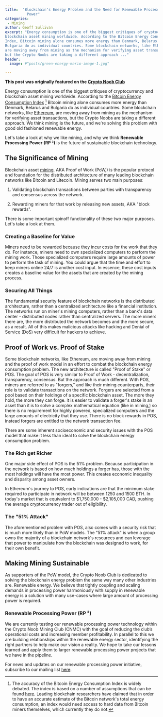 ```yaml
---
title:  "Blockchain's Energy Problem and the Need for Renewable Processing
          Power"
categories:
 - Mining
author: Geoff Sullivan
excerpt: "Energy consumption is one of the biggest critiques of cryptocurrency and
blockchain asset mining worldwide. According to the Bitcoin Energy Consumption
Index, Bitcoin mining alone consumes more energy than Denmark, Belarus and
Bulgaria do as individual countries. Some blockchain networks, like Ethereum,
are moving away from mining as the mechanism for verifying asset transactions,
but the Crypto Noobs are taking a different approach ..."
header:
  image: #"posts/green-energy-mario-image-1.jpg"

---
```

**This post was originally featured on the [Crypto Noob Club](https://cryptonoob.club)**

Energy consumption is one of the biggest critiques of cryptocurrency and
blockchain asset mining worldwide. According to the [Bitcoin Energy Consumption
Index](https://digiconomist.net/bitcoin-energy-consumption) [^1] Bitcoin mining
alone consumes more energy than Denmark, Belarus and Bulgaria do as individual
countries. Some blockchain networks, like [Ethereum](https://www.ethereum.org/),
are moving away from mining as the mechanism for verifying asset transactions,
but the Crypto Noobs are taking a different approach. We think mining is the
future, and we're solving this problem with good old fashioned renewable energy.

Let's take a look at why we like mining, and why we think **Renewable Processing
Power** **(RP ²)** is the future of sustainable blockchain technology.

## The Significance of Mining

Blockchain asset
[mining](https://cryptonoob.club/docs/cryptocurrency-mining-101), AKA Proof of
Work (PoW,) is the popular protocol and foundation for the distributed
architecture of many leading blockchain networks like Bitcoin and Litecoin.
Mining serves two main purposes:

1. Validating blockchain transactions between parties with transparency and
consensus across the network.

2. Rewarding miners for that work by releasing new assets, AKA "block rewards".

There is some important spinoff functionality of these two major purposes. Let's
take a look at them.

### Creating a Baseline for Value

Miners need to be rewarded because they incur costs for the work that they do.
For instance, miners need to own specialized computers to perform the mining
work. Those specialized computers require large amounts of power to perform the
task of mining. You could argue that the time and effort to keep miners online
24/7 is another cost input. In essence, these cost inputs creates a baseline
value for the assets that are created by the mining process.

### Securing All Things

The fundamental security feature of blockchain networks is the distributed
architecture, rather than a centralized architecture like a financial
institution. The networks run on miner's mining computers, rather than a bank's
data center - distributed nodes rather than centralized servers. The more miners
there are, the more distributed the network becomes and the more secure, as a
result. All of this makes malicious attacks like hacking and Denial of Service
(DoS) very difficult for hackers to achieve.

## Proof of Work vs. Proof of Stake

Some blockchain networks, like Ethereum, are moving away from mining and the
proof of work model in an effort to combat the blockchain energy consumption
problem. The new architecture is called "Proof of Stake" or POS. The goal of POS
is very similar to Proof of Work - decentralization, transparency, consensus. But
the approach is much different. With POS, miners are referred to as "forgers,"
and like their mining counterparts, their role is to validate transactions on
the network. Forgers are selected from a pool based on their holdings of a
specific blockchain asset. The more they hold, the more they can forge. It is
easier to validate a forger's stake in an asset than it is to solve a complex
mathematical equation (like in mining,) so there is no requirement for highly
powered, specialized computers and the large amounts of electricity that they
use. There is no block rewards in POS, instead forgers are entitled to the
network transaction fee.

There are some inherent socioeconomic and security issues with the POS model that
make it less than ideal to solve the blockchain energy consumption problem.

### The Rich get Richer

One major side effect of POS is the 51% problem. Because participation in the
network is based on how much holdings a forger has, those with the most holdings
will have the most power. This creates economic inequality and disparity among
asset owners.

In Ethereum's journey to POS, early indications are that the minimum stake
required to participate in network will be between 1250 and 1500 ETH. In today's
market that is equivalent to $1,750,000 - $2,105,000 CAD, pushing the average
cryptocurrency trader out of eligibility.

### The "51% Attack"

The aforementioned problem with POS, also comes with a security risk that is
much more likely than in PoW models. The "51% attack" is when a group owns the
majority of a blockchain network's resources and can leverage that power to
manipulate how the blockchain was designed to work, for their own benefit.  

## Making Mining Sustainable

As supporters of the PoW model, the Crypto Noob Club is dedicated to solving the
blockchain energy problem the same way many other industries are. Renewable
energy. We believe that tightly coupling and scaling demands in processing power
harmoniously with supply in renewable energy is a solution with many use-cases
where large amount of processing power is required.

### Renewable Processing Power (RP ²)

We are currently testing our renewable processing power technology within the
Crypto Noob Mining Club (CNMC) with the goal of reducing the club’s operational
costs and increasing member profitability. In parallel to this we are building
relationships within the renewable energy sector, identifying the right partners
to help make our vision a reality.  We hope to take our lessons learned and
apply them to larger renewable processing power projects that we have in the
pipeline.

For news and updates on our renewable processing power initiative, subscribe to
our mailing list [here](http://eepurl.com/c8fQLv).

[^1]: The accuracy of the Bitcoin Energy Consumption Index is widely debated.
The index is based on a number of assumptions that can be found
[here](https://digiconomist.net/bitcoin-energy-consumption#assumptions). Leading
blockchain researchers have claimed that in order to have an accurate estimate
of the Bitcoin network's total energy consumption, an index would need access to
hard data from Bitcoin miners themselves, which currently they do not.  

